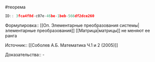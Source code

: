 #теорема

```javascript
ID:: 3fca4f8d-c07e-46be-1beb-566df2dce260
```

Формулировка:: [[Оп. Элементарные преобразования системы|элементарные преобразования]] [[Матрица|матрицы]] не меняют ее ранга

Источник:: [[Соболев А.Б. Математика Ч.1 и 2 (2005)]]

Доказательства:: -